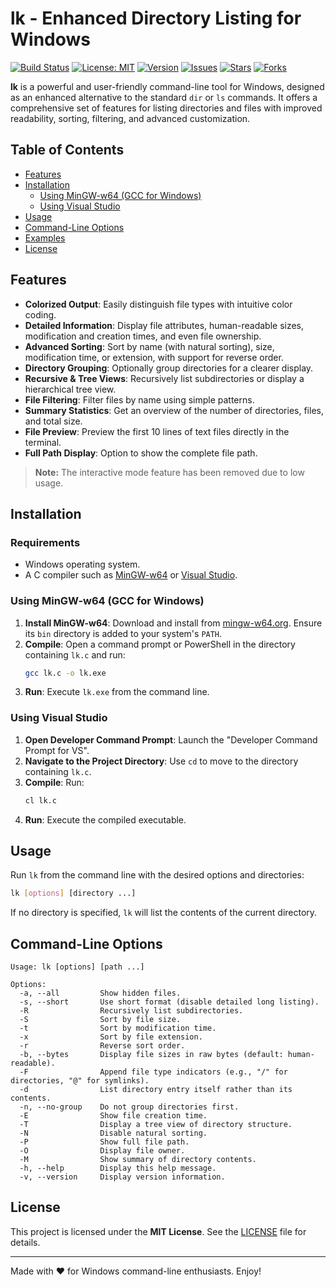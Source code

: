 # lk - Enhanced Directory Listing for Windows

[![Build Status](https://img.shields.io/badge/build-passing-brightgreen.svg)](https://github.com/itlwas/lk/actions)
[![License: MIT](https://img.shields.io/badge/license-MIT-yellow.svg)](https://opensource.org/licenses/MIT)
[![Version](https://img.shields.io/badge/version-1.3-blue.svg)](https://github.com/itlwas/lk/releases)
[![Issues](https://img.shields.io/github/issues/itlwas/lk.svg)](https://github.com/itlwas/lk/issues)
[![Stars](https://img.shields.io/github/stars/itlwas/lk.svg)](https://github.com/itlwas/lk/stargazers)
[![Forks](https://img.shields.io/github/forks/itlwas/lk.svg)](https://github.com/itlwas/lk/network)

**lk** is a powerful and user-friendly command-line tool for Windows, designed as an enhanced alternative to the standard `dir` or `ls` commands. It offers a comprehensive set of features for listing directories and files with improved readability, sorting, filtering, and advanced customization.

## Table of Contents
- [Features](#features)
- [Installation](#installation)
  - [Using MinGW-w64 (GCC for Windows)](#using-mingw-w64-gcc-for-windows)
  - [Using Visual Studio](#using-visual-studio)
- [Usage](#usage)
- [Command-Line Options](#command-line-options)
- [Examples](#examples)
- [License](#license)

## Features

- **Colorized Output**: Easily distinguish file types with intuitive color coding.
- **Detailed Information**: Display file attributes, human-readable sizes, modification and creation times, and even file ownership.
- **Advanced Sorting**: Sort by name (with natural sorting), size, modification time, or extension, with support for reverse order.
- **Directory Grouping**: Optionally group directories for a clearer display.
- **Recursive & Tree Views**: Recursively list subdirectories or display a hierarchical tree view.
- **File Filtering**: Filter files by name using simple patterns.
- **Summary Statistics**: Get an overview of the number of directories, files, and total size.
- **File Preview**: Preview the first 10 lines of text files directly in the terminal.
- **Full Path Display**: Option to show the complete file path.

> **Note:** The interactive mode feature has been removed due to low usage.

## Installation

### Requirements

- Windows operating system.
- A C compiler such as [MinGW-w64](https://mingw-w64.org/) or [Visual Studio](https://visualstudio.microsoft.com/).

### Using MinGW-w64 (GCC for Windows)

1. **Install MinGW-w64**: Download and install from [mingw-w64.org](https://mingw-w64.org/). Ensure its `bin` directory is added to your system's `PATH`.
2. **Compile**: Open a command prompt or PowerShell in the directory containing `lk.c` and run:
    ```bash
    gcc lk.c -o lk.exe
    ```
3. **Run**: Execute `lk.exe` from the command line.

### Using Visual Studio

1. **Open Developer Command Prompt**: Launch the "Developer Command Prompt for VS".
2. **Navigate to the Project Directory**: Use `cd` to move to the directory containing `lk.c`.
3. **Compile**: Run:
    ```bash
    cl lk.c
    ```
4. **Run**: Execute the compiled executable.

## Usage

Run `lk` from the command line with the desired options and directories:
```bash
lk [options] [directory ...]
```
If no directory is specified, `lk` will list the contents of the current directory.

## Command-Line Options

```
Usage: lk [options] [path ...]

Options:
  -a, --all         Show hidden files.
  -s, --short       Use short format (disable detailed long listing).
  -R                Recursively list subdirectories.
  -S                Sort by file size.
  -t                Sort by modification time.
  -x                Sort by file extension.
  -r                Reverse sort order.
  -b, --bytes       Display file sizes in raw bytes (default: human-readable).
  -F                Append file type indicators (e.g., "/" for directories, "@" for symlinks).
  -d                List directory entry itself rather than its contents.
  -n, --no-group    Do not group directories first.
  -E                Show file creation time.
  -T                Display a tree view of directory structure.
  -N                Disable natural sorting.
  -P                Show full file path.
  -O                Display file owner.
  -M                Show summary of directory contents.
  -h, --help        Display this help message.
  -v, --version     Display version information.
```

## License

This project is licensed under the **MIT License**. See the [LICENSE](LICENSE) file for details.

---

Made with ❤️ for Windows command-line enthusiasts. Enjoy!
